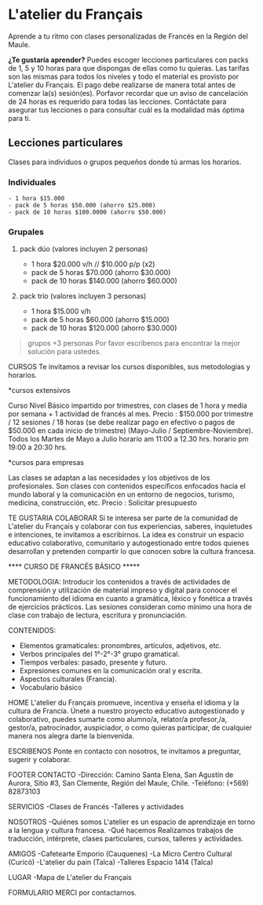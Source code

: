 # L'atelier du Français
Aprende a tu ritmo con clases personalizadas de Francés en la Región del Maule.

**¿Te gustaría aprender?**
Puedes escoger lecciones particulares con packs de 1, 5 y 10 horas para que dispongas de ellas como tu quieras.
Las tarifas son las mismas para todos los niveles y todo el material es provisto por L'atelier du Français. 
El pago debe realizarse de manera total antes de comenzar la(s) sesión(es).
Porfavor recordar que un aviso de cancelación de 24 horas es requerido para todas las lecciones.
Contáctate para asegurar tus lecciones o para consultar cuál es la modalidad más óptima para ti.

## Lecciones particulares
Clases para individuos o grupos pequeños donde tú armas los horarios. 

### Individuales
    - 1 hora $15.000
    - pack de 5 horas $50.000 (ahorro $25.000) 
    - pack de 10 horas $100.0000 (ahorro $50.000) 

### Grupales

1. pack dúo (valores incluyen 2 personas)
   - 1 hora $20.000 v/h // $10.000 p/p (x2)
   - pack de 5 horas $70.000 (ahorro $30.000)
   - pack de 10 horas $140.000 (ahorro $60.000) 

2. pack trío (valores incluyen 3 personas)
   - 1 hora $15.000 v/h
   - pack de 5 horas $60.000 (ahorro $15.000)
   - pack de 10 horas $120.000 (ahorro $30.000)

> grupos +3 personas
Por favor escríbenos para encontrar la mejor solución para ustedes.

CURSOS
Te invitamos a revisar los cursos disponibles, sus metodologías y horarios.

*cursos extensivos 

Curso Nivel Básico impartido por trimestres, con clases de 1 hora y media por semana + 1 actividad de francés al mes. 
Precio : $150.000 por trimestre / 12 sesiones / 18 horas (se debe realizar pago en efectivo o pagos de $50.000 en cada inicio de trimestre)
(Mayo-Julio / Septiembre-Noviembre).
Todos los Martes de Mayo a Julio
horario am 11:00 a 12.30 hrs.
horario pm 19:00 a 20:30 hrs. 

*cursos para empresas

Las clases se adaptan a las necesidades y los objetivos de los profesionales. Son clases con contenidos específicos enfocados hacia el mundo laboral y la comunicación en un entorno de negocios, turismo, medicina, construcción, etc.
Precio : Solicitar presupuesto


TE GUSTARIA COLABORAR
Si te interesa ser parte de la comunidad de L'atelier du Français y colaborar con tus experiencias, saberes, inquietudes e intenciones, te invitamos a escribirnos. La idea es construir un espacio educativo colaborativo, comunitario y autogestionado entre todos quienes desarrollan y pretenden compartir lo que conocen sobre la cultura francesa.


**** CURSO DE FRANCÉS BÁSICO *****

METODOLOGIA:
Introducir los contenidos a través de actividades de comprensión y utilización de material impreso y digital para conocer el funcionamiento del idioma en cuanto a gramática, léxico y fonética a través de ejercicios prácticos. 
Las sesiones consideran como mínimo una hora de clase con trabajo de lectura, escritura y pronunciación. 

CONTENIDOS:
- Elementos gramaticales: pronombres, artículos, adjetivos, etc.
- Verbos principales del 1°-2°-3° grupo gramatical.
- Tiempos verbales: pasado, presente y futuro.
- Expresiones comunes en la comunicación oral y escrita.
- Aspectos culturales (Francia).
- Vocabulario básico

HOME
L'atelier du Français promueve, incentiva y enseña el idioma y la cultura de Francia.
Únete a nuestro proyecto educativo autogestionado y colaborativo, puedes 
sumarte como alumno/a, relator/a profesor,/a, gestor/a, patrocinador, auspiciador, o
como quieras participar, de cualquier manera nos alegra darte la bienvenida.

ESCRIBENOS
Ponte en contacto con nosotros, te invitamos a preguntar, sugerir y colaborar.

FOOTER
CONTACTO
-Dirección: Camino Santa Elena, San Agustín de Aurora, Sitio #3, San Clemente, Región del Maule, Chile.
-Teléfono: (+569) 82873103

SERVICIOS
-Clases de Francés
-Talleres y actividades

NOSOTROS
-Quiénes somos
L'atelier es un espacio de aprendizaje en torno a la lengua y cultura francesa.
-Qué hacemos
Realizamos trabajos de traducción, intérprete, clases particulares, cursos, talleres y actividades.

AMIGOS
-Cafetearte Emporio (Cauquenes)
-La Micro Centro Cultural (Curicó)
-L'atelier du pain (Talca)
-Talleres Espacio 1414 (Talca)

LUGAR
-Mapa de L'atelier du Français

FORMULARIO
MERCI por contactarnos.

